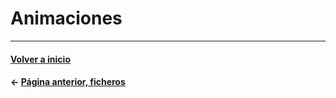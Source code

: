 # Animaciones

---
#### [Volver a inicio](../README.md)
#### ← [Página anterior, ficheros](ficheros.md)